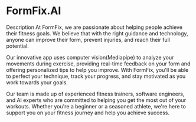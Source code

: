 # FormFix.AI

Description
At FormFix, we are passionate about helping people achieve their fitness goals. We believe that with the right guidance and technology, anyone can improve their form, prevent injuries, and reach their full potential.

Our innovative app uses computer vision(Mediapipe) to analyze your movements during exercise, providing real-time feedback on your form and offering personalized tips to help you improve. With FormFix, you'll be able to perfect your technique, track your progress, and stay motivated as you work towards your goals.

Our team is made up of experienced fitness trainers, software engineers, and AI experts who are committed to helping you get the most out of your workouts. Whether you're a beginner or a seasoned athlete, we're here to support you on your fitness journey and help you achieve success.

